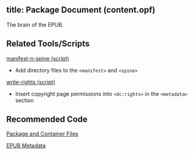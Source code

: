 title: Package Document (content.opf)
---
The brain of the EPUB.

## Related Tools/Scripts

[manifest-n-spine (script)](https://cms.lifeway.com/share/page/site/bh-academic/document-details?nodeRef=workspace://SpacesStore/6f4bcf19-fbb3-4a6c-ac43-aaf395ac5088)

* Add directory files to the `<manifest>` and `<spine>`

[write-rights (script)](https://cms.lifeway.com/share/page/site/bh-academic/document-details?nodeRef=workspace://SpacesStore/7e94c1a8-4833-4da6-a0c3-7f348740bee2)

* Insert copyright page permissions into `<dc:rights>` in the `<metadata>` section

## Recommended Code

[Package and Container Files](../code/construction.html#Package-and-Container-Files)

[EPUB Metadata](../code/metadata.html)